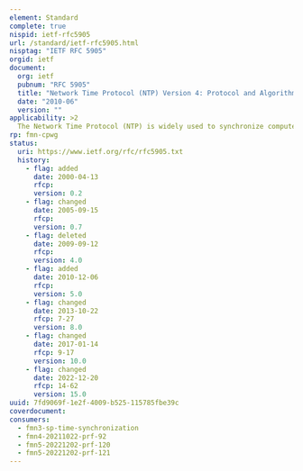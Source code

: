 ```yaml
---
element: Standard
complete: true
nispid: ietf-rfc5905
url: /standard/ietf-rfc5905.html
nisptag: "IETF RFC 5905"
orgid: ietf
document:
  org: ietf
  pubnum: "RFC 5905"
  title: "Network Time Protocol (NTP) Version 4: Protocol and Algorithms Specification"
  date: "2010-06"
  version: ""
applicability: >2
  The Network Time Protocol (NTP) is widely used to synchronize computer clocks in the Internet. This document describes NTP version 4 (NTPv4), which is backwards compatible with NTP version 3 (NTPv3), described in RFC 1305, as well as previous versions of the protocol. NTPv4 includes a modified protocol header to accommodate the Internet Protocol version 6 address family. NTPv4 includes fundamental improvements in the mitigation and discipline algorithms that extend the potential accuracy to the tens of microseconds with modern workstations and fast LANs. It includes a dynamic server discovery scheme, so that in many cases, specific server configuration is not required. It corrects certain errors in the NTPv3 design and implementation and includes an optional extension mechanism.
rp: fmn-cpwg
status:
  uri: https://www.ietf.org/rfc/rfc5905.txt
  history: 
    - flag: added
      date: 2000-04-13
      rfcp: 
      version: 0.2
    - flag: changed
      date: 2005-09-15
      rfcp: 
      version: 0.7
    - flag: deleted
      date: 2009-09-12
      rfcp: 
      version: 4.0
    - flag: added
      date: 2010-12-06
      rfcp: 
      version: 5.0
    - flag: changed
      date: 2013-10-22
      rfcp: 7-27
      version: 8.0
    - flag: changed
      date: 2017-01-14
      rfcp: 9-17
      version: 10.0
    - flag: changed
      date: 2022-12-20
      rfcp: 14-62
      version: 15.0
uuid: 7fd9069f-1e2f-4009-b525-115785fbe39c
coverdocument:
consumers:
  - fmn3-sp-time-synchronization
  - fmn4-20211022-prf-92
  - fmn5-20221202-prf-120
  - fmn5-20221202-prf-121
---
```

